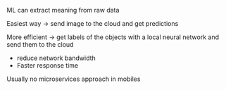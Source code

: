 
ML can extract meaning from raw data

Easiest way -> send image to the cloud and get predictions

More efficient -> get labels of the objects with a local neural network and send them to the cloud


- reduce network bandwidth
- Faster response time

Usually no microservices approach in mobiles


